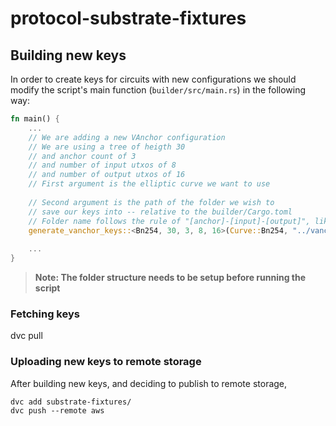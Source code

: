 # protocol-substrate-fixtures

## Building new keys
In order to create keys for circuits with new configurations we should modify the script's main function (`builder/src/main.rs`) in the following way:
```rust
fn main() {
    ...
    // We are adding a new VAnchor configuration
    // We are using a tree of heigth 30
    // and anchor count of 3
    // and number of input utxos of 8
    // and number of output utxos of 16
    // First argument is the elliptic curve we want to use
    
    // Second argument is the path of the folder we wish to
    // save our keys into -- relative to the builder/Cargo.toml
    // Folder name follows the rule of "[anchor]-[input]-[output]", like "3-8-16"
    generate_vanchor_keys::<Bn254, 30, 3, 8, 16>(Curve::Bn254, "../vanchor/bn254/x5/3-8-16");
    
    ...
}
```
> **Note: The folder structure needs to be setup before running the script**

### Fetching keys
dvc pull

### Uploading new keys to remote storage
After building new keys, and deciding to publish to remote storage,
```
dvc add substrate-fixtures/
dvc push --remote aws
```
